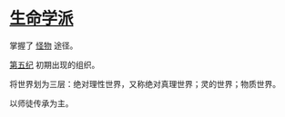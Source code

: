 # [生命学派](../团体/生命学派.md)

掌握了 [怪物](../途径/怪物.md) 途径。

[第五纪](../纪元/第五纪.md) 初期出现的组织。

将世界划为三层：绝对理性世界，又称绝对真理世界；灵的世界；物质世界。

以师徒传承为主。
